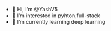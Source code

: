 - 👋 Hi, I’m @YashV5
- 👀 I’m interested in pyhton,full-stack
- 🌱 I’m currently learning deep learning
<!---
YashV5/YashV5 is a ✨ special ✨ repository because its `README.md` (this file) appears on your GitHub profile.
You can click the Preview link to take a look at your changes.
--->
